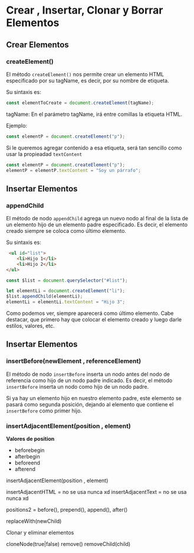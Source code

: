 # Crear , Insertar, Clonar y Borrar Elementos #

## Crear Elementos

### createElement()
El método `createElement()` nos permite crear un elemento HTML especificado por su tagName, es decir, por su nombre de etiqueta.

Su sintaxis es:

````js
const elementToCreate = document.createElement(tagName);
````

tagName: En el parámetro tagName, irá entre comillas la etiqueta HTML.

Ejemplo:

````js
const elementP = document.createElement("p");
````

Si le queremos agregar contenido a esa etiqueta, será tan sencillo como usar la propieadad `textContent`

````js
const elementP = document.createElement("p");
elementP = elementP.textContent = "Soy un párrafo";
````

## Insertar Elementos ##

### appendChild ###
El método de nodo `appendChild` agrega un nuevo nodo al final de la lista de un elemento hijo de un elemento padre especificado. Es decir, el elemento creado siempre se coloca como último elemento.

Su sintaxis es:

````html
 <ul id="list">
    <li>Hijo 1</li>
    <li>Hijo 2</li>
</ul> 
````

````js
const $list = document.querySelector("#list");

let elementLi = document.createElement("li");
$list.appendChild(elementLi);
elementLi = elementLi.textContent = "Hijo 3";
````

Como podemos ver, siempre aparecerá como último elemento. Cabe destacar, que primero hay que colocar el elemento creado y luego darle estilos, valores, etc.

## Insertar Elementos ##

### insertBefore(newElement , referenceElement) ###
El método de nodo `insertBefore` inserta un nodo antes del nodo de referencia como hijo de un nodo padre indicado. Es decir, el método `insertBefore` inserta un nodo como hijo de un nodo padre.

Si ya hay un elemento hijo en nuestro elemento padre, este elemento se pasará como segunda posición, dejando al elemento que contiene el `insertBefore` como primer hijo.


### insertAdjacentElement(position , element) ###
**Valores de position**
- beforebegin
- afterbegin
- beforeend
- afterend

insertAdjacentElement(position , element)


insertAdjacentHTML = no se usa nunca xd
insertAdjacentText = no se usa nunca xd


positions2 = before(), prepend(), append(), after() 




replaceWith(newChild)


Clonar y eliminar elementos

cloneNode(true|false)
remove() 
removeChild(child)
